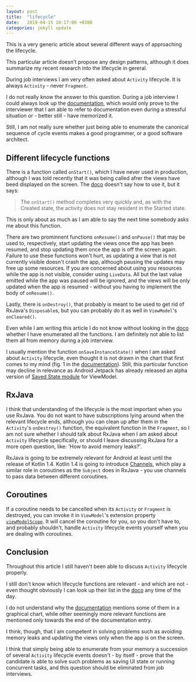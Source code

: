 ```yaml
---
layout: post
title:  "lifecycle"
date:   2019-04-15 10:17:00 +0200
categories: jekyll update
---
```


This is a very generic article about several different ways of approaching the lifecycle.

This particular article doesn't propose any design patterns, although it does summarize my recent research into the lifecycle in gereral.

During job interviews I am very often asked about `Activity` lifecycle. It is always `Activity` - never `Fragment`.

I do not really know the answer to this question. During a job interview I could always look up the [documentation][lifecycle-doco], which would only prove to the interviewer that I am able to refer to documentation even during a stressful situation or - better still - have memorized it.

Still, I am not really sure whether just being able to enumerate the canonical sequence of cycle events makes a good programmer, or a good software architect.

## Different lifecycle functions

There is a function called `onStart()`, which I have never used in production, although I was told recently that it was being called afrer the views have beed displayed on the screen. The [doco][lifecycle-doco] doesn't say how to use it, but it says:

> The `onStart()` method completes very quickly and, as with the Created state, the activity does not stay resident in the Started state.

This is only about as much as I am able to say the next time somebody asks me about this function.

There are two prominnent functions `onResume()` and `onPause()` that may be used to, respectively, start updating the views once the app has been resumed, and stop updating them once the app is off the screen again. Failure to use these functions won't hurt, as updating a view that is not currently visible doesn't crash the app, although pausing the updates may free up some resources. If you are concerned about using you resources while the app is not visible, consider using `LiveData`. All but the last value emitted while the app was paused will be ignored, and the views will be only updated when the app is resumed - without you having to implement the body of `onResume()`.

Lastly, there is `onDestroy()`, that probably is meant to be used to get rid of RxJava's `Disposable`s, but you can probably do it as well in `ViewModel`'s `onCleared()`.

Even while I am writing this article I do not know without looking in the [doco][lifecycle-doco] whether I have enumerated all the functions. I am definitely not able to list them all from memory during a job interview.

I usually mention the function `onSaveInstanceState()` when I am asked about `Activity` lifecycle, even thought it is not drawn in the chart that first comes to my mind (fig. 1 in the [documentation][lifecycle-doco]). Still, this particular function may decline in relevance as Android Jetpack has already released an alpha version of [Saved State module][savedstate] for ViewModel.

## RxJava

I think that understanding of the lifecycle is the most important when you use RxJava. You do not want to have subscriptions lying around when the relevant lifecycle ends, although you can clean up after them in the `Activity`'s `onDestroy()` function, the equivalent function in the `Fragment`, so I am not sure whether I should talk about RxJava when I am asked about `Activity` lifecycle specifically, or should I leave discussing RxJava for a more open question, like: 'How to avoid memory leaks?'.

RxJava is going to be extremely relevant for Android at least until the release of Kotlin 1.4. Kotlin 1.4 is going to introduce [Channels][channels], which play a similar role in coroutines as the `Subject` does in RxJava - you use channels to pass data between different coroutines.

## Coroutines

If a coroutine needs to be cancelled when its `Activity` or `Fragment` is destroyed, you can invoke it in `ViewModel`'s extension property [`viewModelScope`][viewmodelscope]. It will cancel the coroutine for you, so you don't have to, and probably shouldn't, handle `Activity` lifecycle events yourself when you are dealing with coroutines.


## Conclusion

Throughout this article I still haven't been able to discuss `Activity` lifecycle properly.

I still don't know which lifecycle functions are relevant - and which are not - even thought obviously I can look up their list in the [doco][lifecycle-doco] any time of the day.

I do not understand why the [documentation][lifecycle-doco] mentions some of them in a graphical chart, while other seemingly more relevant functions are mentioned only towards the end of the documentation entry.

I think, though, that I am competent in solving problems such as avoiding memory leaks and updating the views only when the app is on the screen.

I think that simply being able to enumerate from your memory a succession of several `Activity` lifecycle events doesn't - by itself - prove that the candidate is able to solve such problems as saving UI state or running concurrent tasks, and this question should be eliminated from job interviews.

[lifecycle-doco]: https://developer.android.com/guide/components/activities/activity-lifecycle
[savedstate]: https://developer.android.com/topic/libraries/architecture/viewmodel-savedstate
[channels]: https://kotlinlang.org/docs/reference/coroutines/channels.html
[viewmodelscope]: https://developer.android.com/reference/kotlin/androidx/lifecycle/package-summary#(androidx.lifecycle.ViewModel).viewModelScope:kotlinx.coroutines.CoroutineScope
